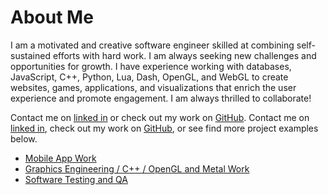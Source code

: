 # About Me

I am a motivated and creative software engineer skilled at combining self-sustained efforts with hard work. I am always seeking new challenges and opportunities for growth. I have experience working with databases, JavaScript, C++, Python, Lua, Dash, OpenGL, and WebGL to create websites, games, applications, and visualizations that enrich the user experience and promote engagement. I am always thrilled to collaborate!

Contact me on [linked in](https://www.linkedin.com/in/shera-adams/) or check out my work on [GitHub](https://github.com/sheraadams).
Contact me on [linked in](https://www.linkedin.com/in/shera-adams/), check out my work on [GitHub](https://github.com/sheraadams), or see find more project examples below.

- [Mobile App Work](https://sheraadams.github.io/mobile)
- [Graphics Engineering / C++ / OpenGL and Metal Work](https://sheraadams.github.io/graphics)
- [Software Testing and QA](https://sheraadams.github.io/qa)
